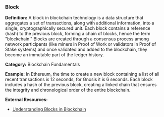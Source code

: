 ### Block

**Definition:** A block in blockchain technology is a data structure that aggregates a set of transactions, along with additional information, into a single, cryptographically secured unit. Each block contains a reference (hash) to the previous block, forming a chain of blocks, hence the term "blockchain." Blocks are created through a consensus process among network participants (like miners in Proof of Work or validators in Proof of Stake systems) and once validated and added to the blockchain, they become an immutable part of the ledger history.

**Category:** Blockchain Fundamentals

**Example:** In Ethereum, the time to create a new block containing a list of all recent transactions is 12 seconds, for Gnosis it is 6 seconds. Each block includes a hash of the previous block, creating a linked chain that ensures the integrity and chronological order of the entire blockchain.

**External Resources:**
- [Understanding Blocks in Blockchain](https://www.ibm.com/topics/what-is-a-blockchain-block)

